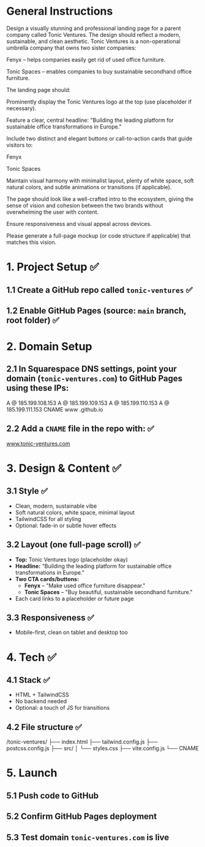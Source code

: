 # General Instructions
Design a visually stunning and professional landing page for a parent company called Tonic Ventures. The design should reflect a modern, sustainable, and clean aesthetic. Tonic Ventures is a non-operational umbrella company that owns two sister companies:

Fenyx – helps companies easily get rid of used office furniture.

Tonic Spaces – enables companies to buy sustainable secondhand office furniture.

The landing page should:

Prominently display the Tonic Ventures logo at the top (use placeholder if necessary).

Feature a clear, central headline:
"Building the leading platform for sustainable office transformations in Europe."

Include two distinct and elegant buttons or call-to-action cards that guide visitors to:

Fenyx

Tonic Spaces

Maintain visual harmony with minimalist layout, plenty of white space, soft natural colors, and subtle animations or transitions (if applicable).

The page should look like a well-crafted intro to the ecosystem, giving the sense of vision and cohesion between the two brands without overwhelming the user with content.

Ensure responsiveness and visual appeal across devices.

Please generate a full-page mockup (or code structure if applicable) that matches this vision.

# 1. Project Setup ✅
## 1.1 Create a GitHub repo called `tonic-ventures` ✅
## 1.2 Enable GitHub Pages (source: `main` branch, root folder) ✅

# 2. Domain Setup
## 2.1 In Squarespace DNS settings, point your domain (`tonic-ventures.com`) to GitHub Pages using these IPs:
A @ 185.199.108.153
A @ 185.199.109.153
A @ 185.199.110.153
A @ 185.199.111.153
CNAME www <your-github-username>.github.io

## 2.2 Add a `CNAME` file in the repo with: ✅
www.tonic-ventures.com

# 3. Design & Content ✅
## 3.1 Style ✅
* Clean, modern, sustainable vibe
* Soft natural colors, white space, minimal layout
* TailwindCSS for all styling
* Optional: fade-in or subtle hover effects

## 3.2 Layout (one full-page scroll) ✅
* **Top:** Tonic Ventures logo (placeholder okay)
* **Headline:**
"Building the leading platform for sustainable office transformations in Europe."
* **Two CTA cards/buttons:**
   * **Fenyx** – "Make used office furniture disappear."
   * **Tonic Spaces** – "Buy beautiful, sustainable secondhand furniture."
* Each card links to a placeholder or future page

## 3.3 Responsiveness ✅
* Mobile-first, clean on tablet and desktop too

# 4. Tech ✅
## 4.1 Stack ✅
* HTML + TailwindCSS
* No backend needed
* Optional: a touch of JS for transitions

## 4.2 File structure ✅
/tonic-ventures/
├── index.html
├── tailwind.config.js
├── postcss.config.js
├── src/
│   └── styles.css
├── vite.config.js
└── CNAME

# 5. Launch
## 5.1 Push code to GitHub
## 5.2 Confirm GitHub Pages deployment
## 5.3 Test domain `tonic-ventures.com` is live